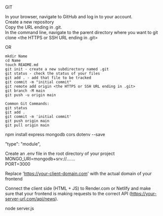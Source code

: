 GIT  

In your browser, navigate to GitHub and log in to your account.  
Create a new repository  
Copy the URL ending in .git.  
In the command line, navigate to the parent directory where you want to 
git clone <the HTTPS or SSH URL ending in .git>  

OR  
```
mkdir Name  
cd Name  
touch README.md  
git init - create a new subdirectory named .git  
git status - check the status of your files  
git add . - add that file to be tracked  
git commit -m "initial commit"  
git remote add origin <the HTTPS or SSH URL ending in .git>  
git branch -M main  
git push -u origin main  
```
```
Common Git Commands:  
git status  
git add .  
git commit -m 'initial commit'  
git push origin main  
git pull origin main  
```
   npm install express mongodb cors dotenv --save  

   "type": "module",  

   Create an .env file in the root directory of your project  
   MONGO_URI=mongodb+srv://.......  
   PORT=3000  
 
 Replace 'https://your-client-domain.com' with the actual domain of your frontend  
 
 Connect the client side (HTML + JS) to Render.com or Netlify and make sure that your frontend is making requests to the correct API (https://your-server-url.com/api/news).  

  node server.js  


